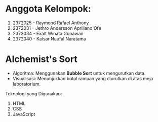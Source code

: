 # Anggota Kelompok:
1. 2372025 - Raymond Rafael Anthony
2. 2372031 - Jethro Andersson Apriliano Ofe
3. 2372034 - Exalt Winata Gunawan
4. 2372040 - Kaisar Naufal Naratama

# Alchemist's Sort
* Algoritma: Menggunakan **Bubble Sort** untuk mengurutkan data.
* Visualisasi: Menunjukkan botol ramuan yang diurutkan di atas meja laboratorium.

Teknologi yang Digunakan:
1. HTML
2. CSS
3. JavaScript

